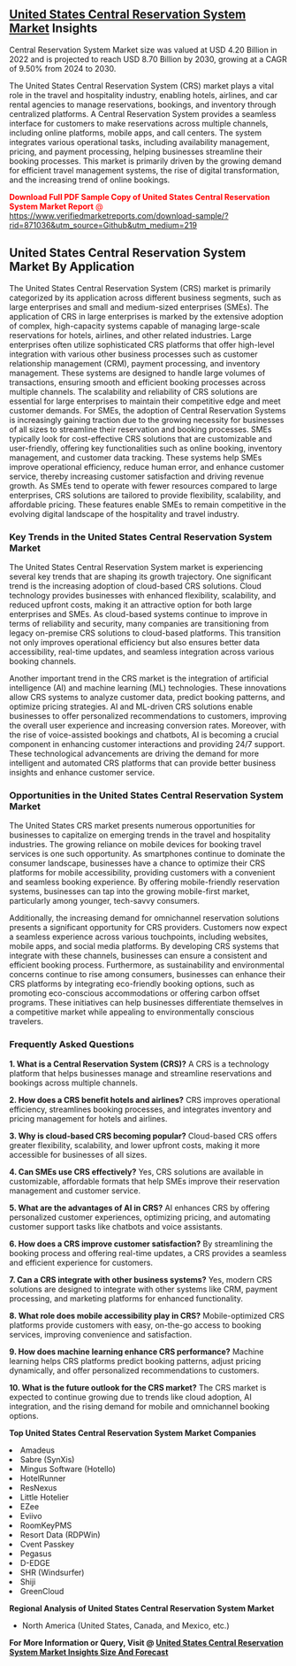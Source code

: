 <h2><a href="https://www.verifiedmarketreports.com/download-sample/?rid=871036&amp;utm_source=Github&amp;utm_medium=219" target="_blank">United States Central Reservation System Market</a> Insights</h2><p>Central Reservation System Market size was valued at USD 4.20 Billion in 2022 and is projected to reach USD 8.70 Billion by 2030, growing at a CAGR of 9.50% from 2024 to 2030.</p><p><p>The United States Central Reservation System (CRS) market plays a vital role in the travel and hospitality industry, enabling hotels, airlines, and car rental agencies to manage reservations, bookings, and inventory through centralized platforms. A Central Reservation System provides a seamless interface for customers to make reservations across multiple channels, including online platforms, mobile apps, and call centers. The system integrates various operational tasks, including availability management, pricing, and payment processing, helping businesses streamline their booking processes. This market is primarily driven by the growing demand for efficient travel management systems, the rise of digital transformation, and the increasing trend of online bookings. <p><span class=""><span style="color: #ff0000;"><strong>Download Full PDF Sample Copy of United States Central Reservation System Market Report</strong> @ </span><a href="https://www.verifiedmarketreports.com/download-sample/?rid=871036&amp;utm_source=Github&amp;utm_medium=219" target="_blank">https://www.verifiedmarketreports.com/download-sample/?rid=871036&amp;utm_source=Github&amp;utm_medium=219</a></span></p></p> <h2>United States Central Reservation System Market By Application</h2> <p>The United States Central Reservation System (CRS) market is primarily categorized by its application across different business segments, such as large enterprises and small and medium-sized enterprises (SMEs). The application of CRS in large enterprises is marked by the extensive adoption of complex, high-capacity systems capable of managing large-scale reservations for hotels, airlines, and other related industries. Large enterprises often utilize sophisticated CRS platforms that offer high-level integration with various other business processes such as customer relationship management (CRM), payment processing, and inventory management. These systems are designed to handle large volumes of transactions, ensuring smooth and efficient booking processes across multiple channels. The scalability and reliability of CRS solutions are essential for large enterprises to maintain their competitive edge and meet customer demands. For SMEs, the adoption of Central Reservation Systems is increasingly gaining traction due to the growing necessity for businesses of all sizes to streamline their reservation and booking processes. SMEs typically look for cost-effective CRS solutions that are customizable and user-friendly, offering key functionalities such as online booking, inventory management, and customer data tracking. These systems help SMEs improve operational efficiency, reduce human error, and enhance customer service, thereby increasing customer satisfaction and driving revenue growth. As SMEs tend to operate with fewer resources compared to large enterprises, CRS solutions are tailored to provide flexibility, scalability, and affordable pricing. These features enable SMEs to remain competitive in the evolving digital landscape of the hospitality and travel industry.</p> <h3>Key Trends in the United States Central Reservation System Market</h3> <p>The United States Central Reservation System market is experiencing several key trends that are shaping its growth trajectory. One significant trend is the increasing adoption of cloud-based CRS solutions. Cloud technology provides businesses with enhanced flexibility, scalability, and reduced upfront costs, making it an attractive option for both large enterprises and SMEs. As cloud-based systems continue to improve in terms of reliability and security, many companies are transitioning from legacy on-premise CRS solutions to cloud-based platforms. This transition not only improves operational efficiency but also ensures better data accessibility, real-time updates, and seamless integration across various booking channels.</p> <p>Another important trend in the CRS market is the integration of artificial intelligence (AI) and machine learning (ML) technologies. These innovations allow CRS systems to analyze customer data, predict booking patterns, and optimize pricing strategies. AI and ML-driven CRS solutions enable businesses to offer personalized recommendations to customers, improving the overall user experience and increasing conversion rates. Moreover, with the rise of voice-assisted bookings and chatbots, AI is becoming a crucial component in enhancing customer interactions and providing 24/7 support. These technological advancements are driving the demand for more intelligent and automated CRS platforms that can provide better business insights and enhance customer service.</p> <h3>Opportunities in the United States Central Reservation System Market</h3> <p>The United States CRS market presents numerous opportunities for businesses to capitalize on emerging trends in the travel and hospitality industries. The growing reliance on mobile devices for booking travel services is one such opportunity. As smartphones continue to dominate the consumer landscape, businesses have a chance to optimize their CRS platforms for mobile accessibility, providing customers with a convenient and seamless booking experience. By offering mobile-friendly reservation systems, businesses can tap into the growing mobile-first market, particularly among younger, tech-savvy consumers.</p> <p>Additionally, the increasing demand for omnichannel reservation solutions presents a significant opportunity for CRS providers. Customers now expect a seamless experience across various touchpoints, including websites, mobile apps, and social media platforms. By developing CRS systems that integrate with these channels, businesses can ensure a consistent and efficient booking process. Furthermore, as sustainability and environmental concerns continue to rise among consumers, businesses can enhance their CRS platforms by integrating eco-friendly booking options, such as promoting eco-conscious accommodations or offering carbon offset programs. These initiatives can help businesses differentiate themselves in a competitive market while appealing to environmentally conscious travelers.</p> <h3>Frequently Asked Questions</h3> <p><strong>1. What is a Central Reservation System (CRS)?</strong> A CRS is a technology platform that helps businesses manage and streamline reservations and bookings across multiple channels.</p> <p><strong>2. How does a CRS benefit hotels and airlines?</strong> CRS improves operational efficiency, streamlines booking processes, and integrates inventory and pricing management for hotels and airlines.</p> <p><strong>3. Why is cloud-based CRS becoming popular?</strong> Cloud-based CRS offers greater flexibility, scalability, and lower upfront costs, making it more accessible for businesses of all sizes.</p> <p><strong>4. Can SMEs use CRS effectively?</strong> Yes, CRS solutions are available in customizable, affordable formats that help SMEs improve their reservation management and customer service.</p> <p><strong>5. What are the advantages of AI in CRS?</strong> AI enhances CRS by offering personalized customer experiences, optimizing pricing, and automating customer support tasks like chatbots and voice assistants.</p> <p><strong>6. How does a CRS improve customer satisfaction?</strong> By streamlining the booking process and offering real-time updates, a CRS provides a seamless and efficient experience for customers.</p> <p><strong>7. Can a CRS integrate with other business systems?</strong> Yes, modern CRS solutions are designed to integrate with other systems like CRM, payment processing, and marketing platforms for enhanced functionality.</p> <p><strong>8. What role does mobile accessibility play in CRS?</strong> Mobile-optimized CRS platforms provide customers with easy, on-the-go access to booking services, improving convenience and satisfaction.</p> <p><strong>9. How does machine learning enhance CRS performance?</strong> Machine learning helps CRS platforms predict booking patterns, adjust pricing dynamically, and offer personalized recommendations to customers.</p> <p><strong>10. What is the future outlook for the CRS market?</strong> The CRS market is expected to continue growing due to trends like cloud adoption, AI integration, and the rising demand for mobile and omnichannel booking options.</p> </p><p><strong>Top United States Central Reservation System Market Companies</strong></p><div data-test-id=""><p><li>Amadeus</li><li> Sabre (SynXis)</li><li> Mingus Software (Hotello)</li><li> HotelRunner</li><li> ResNexus</li><li> Little Hotelier</li><li> EZee</li><li> Eviivo</li><li> RoomKeyPMS</li><li> Resort Data (RDPWin)</li><li> Cvent Passkey</li><li> Pegasus</li><li> D-EDGE</li><li> SHR (Windsurfer)</li><li> Shiji</li><li> GreenCloud</li></p><div><strong>Regional Analysis of&nbsp;United States Central Reservation System Market</strong></div><ul><li dir="ltr"><p dir="ltr">North America&nbsp;(United States, Canada, and Mexico, etc.)</p></li></ul><p><strong>For More Information or Query, Visit @&nbsp;</strong><strong><a href="https://www.verifiedmarketreports.com/product/central-reservation-system-market/?utm_source=Github&amp;utm_medium=219" target="_blank">United States Central Reservation System Market Insights Size And Forecast</a></strong></p></div>
